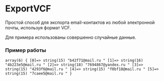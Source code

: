 # ExportVCF
Простой способ для экспорта email-контактов из любой электронной почты, используя формат VCF.

Для примера использованы совершенно случайные данные.

### Пример работы
`array(6) { [0]=> string(15) "b42f71@mail.ru " [1]=> string(16) "4b223e5@mail.ru " [2]=> string(18) "7694867@yandex.ru " [3]=> string(15) "4293f6@mail.ru " [4]=> string(15) "f0bf18@mail.ru " [5]=> string(15) "7caee5@mail.ru " } `
